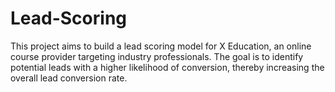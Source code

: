 # Lead-Scoring
This project aims to build a lead scoring model for X Education, an online course provider targeting industry professionals. The goal is to identify potential leads with a higher likelihood of conversion, thereby increasing the overall lead conversion rate.
